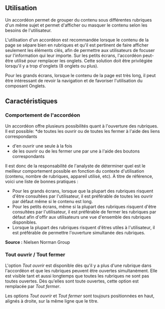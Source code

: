 ## Utilisation
Un accordéon permet de grouper du contenu sous différentes rubriques d'un même sujet et permet d'afficher ou masquer le contenu selon les besoins de l'utilisateur.

<modul-do>
L'utilisation d'un accordéon est recommandée lorsque le contenu de la page se sépare bien en rubriques et qu'il est pertinent de faire afficher seulement les éléments clés, afin de permettre aux utilisateurs de focuser sur l'information qui leur importe. Sur les petits écrans, l'accordéon peut-être utilisé pour remplacer les onglets. Cette solution doit être privilégiée lorsqu'il y a trop d'onglets (8 onglets ou plus).</modul-do>

<modul-dont>Pour les grands écrans, lorsque le contenu de la page est très long, il peut être intéressant de revoir la navigation et de favoriser l'utilisation du composant Onglets.</modul-dont>

## Caractéristiques
### Comportement de l'accordéon
Un accordéon offre plusieurs possibilités quant à l'ouverture des rubriques. Il est possible:
*de toutes les ouvrir ou de toutes les fermer à l'aide des liens correspondants
* d'en ouvrir une seule à la fois
* de les ouvrir ou de les fermer une par une à l'aide des boutons correspondants

Il est donc de la responsabilité de l'analyste de déterminer quel est le meilleur comportement possible en fonction du contexte d'utilisation (contenu, nombre de rubriques, appareil utilisé, etc). À titre de référence, voici une liste de bonnes pratiques :
* Pour les grands écrans, lorsque que la plupart des rubriques risquent d'être consultées par l'utilisateur, il est préférable de toutes les ouvrir par défaut même si le contenu est long.
* Pour les petits écrans, même si la plupart des rubriques risquent d'être consultées par l'utilisateur, il est préférable de fermer les rubriques par défaut afin d'offir aux utilisateurs une vue d'ensemble des rubriques disponibles.
* Lorsque la plupart des rubriques risquent d'êtres utiles à l'utilisateur, il est préférable de permettre l'ouverture simultanée des rubriques.

**Source :** <m-link url="http://www.nngroup.com/articles/accordions-complex-content/" target="_blank">Nielsen Norman Group</m-link>

### Tout ouvrir / Tout fermer
L'option *Tout ouvrir* est disponible dès qu'il y a plus d'une rubrique dans l'accordéon et que les rubriques peuvent être ouvertes simultanément. Elle est visible tant et aussi longtemps que toutes les rubriques ne sont pas toutes ouvertes. Dès qu'elles sont toute ouvertes, cette option est remplacée par *Tout fermer*.

Les options *Tout ouvrir* et *Tout fermer* sont toujours positionnées en haut, alignés à droite, sur la même ligne que le titre.